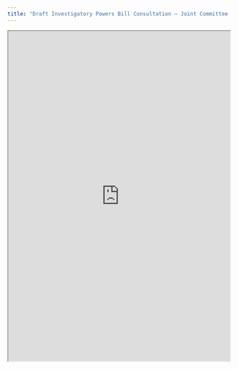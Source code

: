 ```yaml
---
title: "Draft Investigatory Powers Bill Consultation – Joint Committee on the Draft Investigatory Powers Bill"
---
```




<iframe height="750" width="100%" src="https://ewelton.github.io/ktest/wiki.html#Draft%20Investigatory%20Powers%20Bill%20Consultation%20%E2%80%93%20Joint%20Committee%20on%20the%20Draft%20Investigatory%20Powers%20Bill"></iframe>
